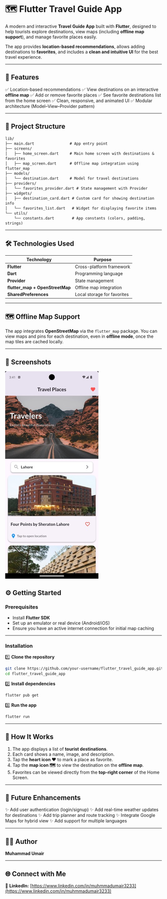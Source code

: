# 🗺️ Flutter Travel Guide App

A modern and interactive **Travel Guide App** built with **Flutter**, designed to help tourists explore destinations, view maps (including **offline map support**), and manage favorite places easily.

The app provides **location-based recommendations**, allows adding destinations to **favorites**, and includes a **clean and intuitive UI** for the best travel experience.

---

## 🚀 Features

✅ Location-based recommendations
✅ View destinations on an interactive **offline map**
✅ Add or remove favorite places
✅ See favorite destinations list from the home screen
✅ Clean, responsive, and animated UI
✅ Modular architecture (Model–View–Provider pattern)

---

## 📂 Project Structure

```
lib/
├── main.dart                # App entry point
├── screens/
│   ├── home_screen.dart     # Main home screen with destinations & favorites
│   ├── map_screen.dart      # Offline map integration using flutter_map
├── models/
│   └── destination.dart     # Model for travel destinations
├── providers/
│   └── favorites_provider.dart # State management with Provider
├── widgets/
│   ├── destination_card.dart # Custom card for showing destination info
│   └── favorites_list.dart   # Widget for displaying favorite items
└── utils/
    └── constants.dart        # App constants (colors, padding, strings)
```

---

## 🛠️ Technologies Used

| Technology                      | Purpose                     |
| ------------------------------- | --------------------------- |
| **Flutter**                     | Cross-platform framework    |
| **Dart**                        | Programming language        |
| **Provider**                    | State management            |
| **flutter_map + OpenStreetMap** | Offline map integration     |
| **SharedPreferences**           | Local storage for favorites |

---

## 🗺️ Offline Map Support

The app integrates **OpenStreetMap** via the `flutter_map` package.
You can view maps and pins for each destination, even in **offline mode**, once the map tiles are cached locally.

---

## 📸 Screenshots

![Travel App](https://github.com/MuhmmadUmair/Travel-App/blob/3bd770fe9a2eaabe16462d14aa7094053d73b64f/assets/images/App_Screenshot.jpg?raw=true)
## ⚙️ Getting Started

### Prerequisites

* Install **Flutter SDK**
* Set up an emulator or real device (Android/iOS)
* Ensure you have an active internet connection for initial map caching

---

### Installation

1️⃣ **Clone the repository**

```bash
git clone https://github.com/your-username/flutter_travel_guide_app.git
cd flutter_travel_guide_app
```

2️⃣ **Install dependencies**

```bash
flutter pub get
```

3️⃣ **Run the app**

```bash
flutter run
```

---

## 🧰 How It Works

1. The app displays a list of **tourist destinations**.
2. Each card shows a name, image, and description.
3. Tap the **heart icon ❤️** to mark a place as favorite.
4. Tap the **map icon 🗺️** to view the destination on the **offline map**.
5. Favorites can be viewed directly from the **top-right corner** of the Home Screen.

---

## 🌟 Future Enhancements

✨ Add user authentication (login/signup)
✨ Add real-time weather updates for destinations
✨ Add trip planner and route tracking
✨ Integrate Google Maps for hybrid view
✨ Add support for multiple languages

---

## 👨‍💻 Author

**Muhammad Umair**

---

## 🌐 Connect with Me

💼 **LinkedIn:** [https://www.linkedin.com/in/muhmmadumair3233](https://www.linkedin.com/in/muhmmadumair3233)

